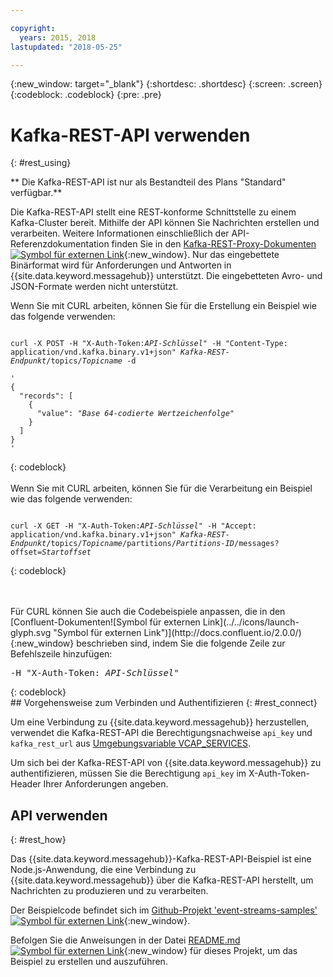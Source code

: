 ```yaml
---

copyright:
  years: 2015, 2018
lastupdated: "2018-05-25"

---
```


{:new_window: target="_blank"}
{:shortdesc: .shortdesc}
{:screen: .screen}
{:codeblock: .codeblock}
{:pre: .pre}

# Kafka-REST-API verwenden
{: #rest_using}

** Die Kafka-REST-API ist nur als Bestandteil des Plans "Standard" verfügbar.**
<br/>

Die Kafka-REST-API stellt eine REST-konforme Schnittstelle zu einem Kafka-Cluster bereit. Mithilfe der API können Sie Nachrichten erstellen und
verarbeiten. Weitere Informationen einschließlich der API-Referenzdokumentation finden Sie in den [Kafka-REST-Proxy-Dokumenten ![Symbol für externen Link](../../icons/launch-glyph.svg "Symbol für externen Link")](https://docs.confluent.io/2.0.0/kafka-rest/docs/index.html){:new_window}. Nur das eingebettete Binärformat wird für Anforderungen und Antworten in {{site.data.keyword.messagehub}} unterstützt. Die eingebetteten Avro- und JSON-Formate werden nicht unterstützt.

Wenn Sie mit CURL arbeiten, können Sie für die Erstellung ein Beispiel wie das folgende verwenden:
<pre class="pre"><code>
curl -X POST -H "X-Auth-Token:<var class="keyword varname">API-Schlüssel</var>" -H "Content-Type: application/vnd.kafka.binary.v1+json" <var class="keyword varname">Kafka-REST-Endpunkt</var>/topics/<var class="keyword varname">Topicname</var> -d 

'
{
  "records": [
    {
      "value": "<var class="keyword varname">Base 64-codierte Wertzeichenfolge</var>"
    }
  ]
}
'
</code></pre>
{: codeblock}
<br/>
<br/>
Wenn Sie mit CURL arbeiten, können Sie für die Verarbeitung ein Beispiel wie das folgende verwenden:
<pre class="pre"><code>
curl -X GET -H "X-Auth-Token:<var class="keyword varname">API-Schlüssel</var>" -H "Accept: application/vnd.kafka.binary.v1+json" <var class="keyword varname">Kafka-REST-Endpunkt</var>/topics/<var class="keyword varname">Topicname</var>/partitions/<var class="keyword varname">Partitions-ID</var>/messages?offset=<var class="keyword varname">Startoffset</var>
</code></pre>
{: codeblock}

<br/>
<br/>
Für CURL können Sie auch die Codebeispiele anpassen, die in den
[Confluent-Dokumenten![Symbol für externen Link](../../icons/launch-glyph.svg "Symbol für externen Link")](http://docs.confluent.io/2.0.0/){:new_window} beschrieben sind, indem Sie die folgende Zeile zur Befehlszeile hinzufügen:
<pre class="pre">-H "X-Auth-Token: <var class="keyword varname">API-Schlüssel</var>"</pre>
{: codeblock}

<br/>
## Vorgehensweise zum Verbinden und Authentifizieren
{: #rest_connect}

<!-- info was in eventstreams066.md -->

<!-- Comment from Andrew
basic introduction, definitely including health warning
-->
Um eine Verbindung zu {{site.data.keyword.messagehub}} herzustellen, verwendet die Kafka-REST-API die Berechtigungsnachweise <code>api_key</code> und <code>kafka_rest_url</code>
aus [Umgebungsvariable VCAP_SERVICES](/docs/services/EventStreams/eventstreams127.html).

Um sich bei der Kafka-REST-API von {{site.data.keyword.messagehub}} zu authentifizieren, müssen Sie die Berechtigung <code>api_key</code> im X-Auth-Token-Header Ihrer Anforderungen angeben.


## API verwenden
{: #rest_how}

<!-- info was in eventstreams097.md -->

Das {{site.data.keyword.messagehub}}-Kafka-REST-API-Beispiel ist eine Node.js-Anwendung, die eine Verbindung zu {{site.data.keyword.messagehub}} über die Kafka-REST-API herstellt, um Nachrichten zu produzieren und zu verarbeiten.

Der Beispielcode befindet sich im [Github-Projekt 'event-streams-samples' ![Symbol für externen Link](../../icons/launch-glyph.svg "Symbol für externen Link")](https://github.com/ibm-messaging/event-streams-samples/tree/master/kafka-nodejs-console-sample){:new_window}.

Befolgen Sie die Anweisungen in der Datei [README.md ![Symbol für externen Link](../../icons/launch-glyph.svg "Symbol für externen Link")](https://github.com/ibm-messaging/event-streams-samples/tree/master/kafka-nodejs-console-sample){:new_window} für dieses Projekt, um das Beispiel zu erstellen und auszuführen.



